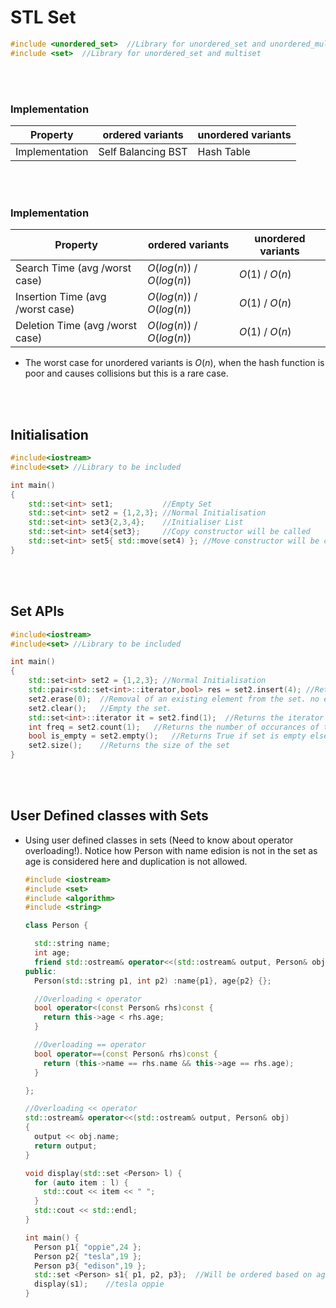 # STL Set

```cpp
#include <unordered_set>  //Library for unordered_set and unordered_multiset
#include <set>  //Library for unordered_set and multiset
```

<br>
<br>



### Implementation

| Property       | ordered variants   | unordered variants |
| -------------- | ------------------ | ------------------ |
| Implementation | Self Balancing BST | Hash Table         |

<br>
<br>

### Implementation

| Property                         | ordered variants          | unordered variants |
| -------------------------------- | ------------------------- | ------------------ |
| Search Time (avg /worst case)    | $O(log(n))$ / $O(log(n))$ | $O(1)$ / $O(n)$    |
| Insertion Time (avg /worst case) | $O(log(n))$ / $O(log(n))$ | $O(1)$ / $O(n)$    |
| Deletion Time (avg /worst case)  | $O(log(n))$ / $O(log(n))$ | $O(1)$ / $O(n)$    |

- The worst case for unordered variants is $O(n)$, when the hash function is poor and causes collisions but this is a rare case.

<br>
<br>

## Initialisation

```cpp
#include<iostream>
#include<set> //Library to be included

int main()
{
	std::set<int> set1;           //Empty Set
	std::set<int> set2 = {1,2,3}; //Normal Initialisation
	std::set<int> set3{2,3,4};    //Initialiser List
	std::set<int> set4{set3};     //Copy constructor will be called
	std::set<int> set5{ std::move(set4) }; //Move constructor will be called
}
```

<br>
<br>

## Set APIs

```cpp
#include<iostream>
#include<set> //Library to be included

int main()
{
	std::set<int> set2 = {1,2,3}; //Normal Initialisation
	std::pair<std::set<int>::iterator,bool> res = set2.insert(4); //Returns a pair, first is iterator to element and second is true if inserted, false if already exists.
	set2.erase(0);  //Removal of an existing element from the set. no errors if the element is not present in the set.
	set2.clear();   //Empty the set.
	std::set<int>::iterator it = set2.find(1);	//Returns the iterator to the element with the specified value, end() if not found.
	int freq = set2.count(1);	//Returns the number of occurances of the given value (0 or 1 for sets)
	bool is_empty = set2.empty();	//Returns True if set is empty else False
	set2.size();    //Returns the size of the set
}
```

<br>
<br>

## User Defined classes with Sets

- Using user defined classes in sets (Need to know about operator overloading!). Notice how Person with name edision is not in the set as age is considered here and duplication is not allowed.

  ```cpp
  #include <iostream>
  #include <set>
  #include <algorithm>
  #include <string>

  class Person {

    std::string name;
    int age;
    friend std::ostream& operator<<(std::ostream& output, Person& obj);
  public:
    Person(std::string p1, int p2) :name{p1}, age{p2} {};

    //Overloading < operator
    bool operator<(const Person& rhs)const {
      return this->age < rhs.age;
    }

    //Overloading == operator
    bool operator==(const Person& rhs)const {
      return (this->name == rhs.name && this->age == rhs.age);
    }

  };

  //Overloading << operator
  std::ostream& operator<<(std::ostream& output, Person& obj)
  {
    output << obj.name;
    return output;
  }

  void display(std::set <Person> l) {
    for (auto item : l) {
      std::cout << item << " ";
    }
    std::cout << std::endl;
  }

  int main() {
    Person p1{ "oppie",24 };
    Person p2{ "tesla",19 };
    Person p3{ "edison",19 };
    std::set <Person> s1{ p1, p2, p3};	//Will be ordered based on age!
    display(s1);	//tesla oppie
  }
  ```

<br>
<br>
<br>
